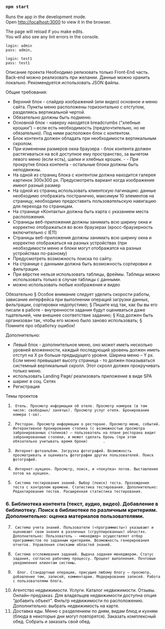 ### `npm start`

Runs the app in the development mode.<br>
Open [http://localhost:3000](http://localhost:3000) to view it in the browser.

The page will reload if you make edits.<br>
You will also see any lint errors in the console.


    login: admin
    pass: admin,

    login: test1
    pass: test1

Описание проекта
Необходимо релизовать только Front-End часть. Back-end можно реализовать при желании.
Данные можно хранить локально. Рекомендуется использовать JSON файлы.

Общие требования:
 
- Верхний блок - слайдер изображений (или видео) основное и меню сайта. Пункты меню расположены горизонтально с отступом, разделяясь вертикальной чертой.
- Обязательно должны быть подменю.
- Основной блок - наверху находятся breadcrumbs (“хлебные крошки”) – если есть необходимость (предпочтительно, но не обязательно). Под ними расположен блок с контентом. 
- Блок контента должен обладать при необходимости вертикальным скролом.
- При изменении размеров окна браузера - блок контента должен растягиваться на всё доступное ему пространство, за вычетом левого меню (если есть), шапки и хлебных крошек. -  - При прокрутке блока контента - остальные блоки должны быть неподвижны.
- На одной из страниц блока с контентом должна находится галерея картинок 300x300 px. Предусмотреть вариант когда изображения имеют разный размер
- На одной из страниц использовать клиентскую пагинацию: данные необходимо отображать постранично, максимум 10 элементов на страницу, необходимо предоставить пользовательскую навигацию для перехода по страницам.
- На странице «Контакты» должна быть карта с указанием места расположения.
- Страницы веб-приложения должны занимать всю ширину окна и корректно отображаться во всех браузерах (кросс-браузерность включительно с IE11)
- Страницы веб-приложения должны занимать всю ширину окна и корректно отображаться на разных устройствах (при необходимости меню и блоки могут отображатся на разных устройствах по-разному)
- Предусмотреть возможность поиска по сайту.
- На странице с данными должна быть возможность сортировки и фильтрации.
- При вёрстке нельзя использовать таблицы, фреймы. Таблицы можно использовать только в случае таблицы с данными.
- можно использовать любые изображения и видео
 
Обязательно
§  Особое внимание следует уделить скорости работы, зависание интерфейса при выполнении операций загрузки данных, фильтрации, сортировки недопустимо;
§  Пишите код так, как бы вы его писали в работе - внутренности задания будут оцениваться даже тщательней, чем внешнее соответствие заданию;
§  Код должен быть организован так, чтобы его можно было заново использовать;
§  Помните про обработку ошибок!
 
Дополнительно:
- Левый блок - дополнительное меню, оно может иметь несколько уровней вложенности, каждый последующий уровень должен иметь отступ на Х px больше предыдущего уровня. Ширина меню – Y px. Если меню превышает высоту страница - то должен показываться системный вертикальный скролл. Этот скролл должен прокручивать только меню.
- использовать Landing Page/ реализовать приложение в виде SPA
- шаринг в соц. Сетях
- Регистрация

 Темы проектов
1.      Отель. Просмотр информации об отеле. Просмотр номеров (в том числе: свободных/ занятых). Просмотр услуг отеля. Бронирование номера (-ов).
2.      Ресторан. Просмотр информации о ресторане. Просмотр меню, событий. Интерактивное бронирование столика (с возможностью просмотра забронированных столиков) – пользователь на плане ресторана видит забронированные столики, и может сделать бронь (при этом обязательно учитывать время брони)     	.
3.  	Интернет-фотоальбом. Загрузка фотографий. Возможность просматривать и оценивать фотографии других пользователей. Поиск фотографий.
4.  	Интернет-аукцион. Просмотр, поиск, и «покупка» лотов. Выставление лотов на аукцион.
5.  	Система тестирования знаний. Выбор (поиск) теста. Прохождение теста с контролем времени. Статистика тестирования. Дополнительно: Редактирование тестов. Расширенная статистика тестирования.
### 6.  	Библиотека контента (текст, аудио, видео). Добавление в библиотеку. Поиск в библиотеке по различным критериям. Дополнительно: оценка материалов пользователями.
7.  	Система учета знаний. Пользователи («программисты») указывают и оценивают свои знания в различных (сгруппированных) областях. Дополнительно: Пользователь - «менеджер» осуществляет отбор программистов по заданным критериям. Возможность генерирования отчетов. Управления списками областей знаний.
8.  	Система отслеживания заданий. Выдача задания менеджером. Статус задания, согласно рабочему процессу. Процент выполнения. Почтовые уведомления клиентам системы.
9.  	 Блог. Стандартные операции, присущие любому блогу – просмотр, добавление тем, записей, комментарии. Модерирование записей. Работа с пользователями блога.
10. Агентство недвижимости. Услуги. Каталог недвижимости. Отзывы. Онлайн-предзаказ. Для владельцев недвижимости доступна опция “добавить объект”. Фильтр недвижимости по расположению. Дополнительно: выбрать недвижимость на карте.
11. Доставка еды. Меню с разделением по дням, видам блюд и кухням (блюда в некоторые дни могут повторятся). Заказать комплексный обед. Собрать и заказать свой обед.  
